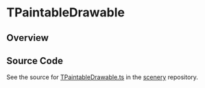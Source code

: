 # TPaintableDrawable

## Overview





## Source Code

See the source for [TPaintableDrawable.ts](https://github.com/phetsims/scenery/blob/main/js/display/drawables/TPaintableDrawable.ts) in the [scenery](https://github.com/phetsims/scenery) repository.
